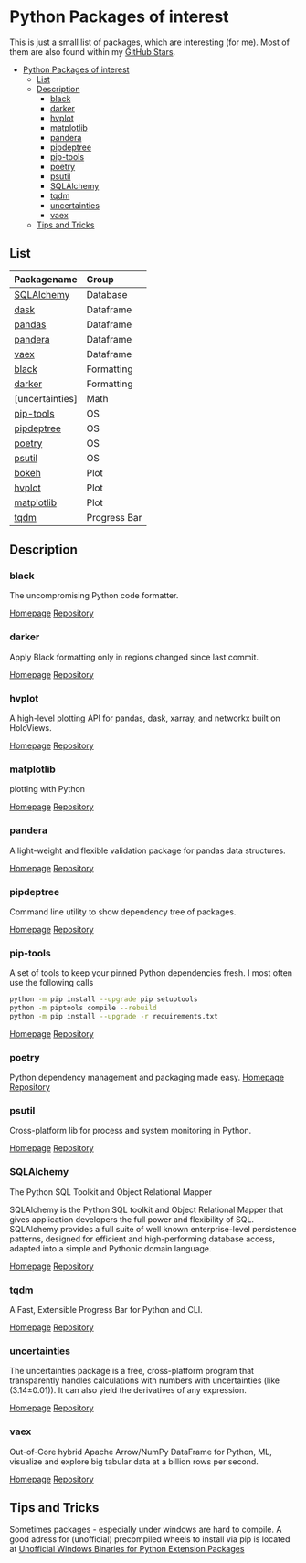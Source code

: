 # Python Packages of interest

This is just a small list of packages, which are interesting (for me). Most of them are also found within my [GitHub Stars](https://github.com/Barry1?language=python&tab=stars).

- [Python Packages of interest](#python-packages-of-interest)
  - [List](#list)
  - [Description](#description)
    - [black](#black)
    - [darker](#darker)
    - [hvplot](#hvplot)
    - [matplotlib](#matplotlib)
    - [pandera](#pandera)
    - [pipdeptree](#pipdeptree)
    - [pip-tools](#pip-tools)
    - [poetry](#poetry)
    - [psutil](#psutil)
    - [SQLAlchemy](#sqlalchemy)
    - [tqdm](#tqdm)
    - [uncertainties](#uncertainties)
    - [vaex](#vaex)
  - [Tips and Tricks](#tips-and-tricks)

## List

| Packagename                                | Group        |
| :----------------------------------------- | :----------- |
| [SQLAlchemy](pythonpackages.md#SQLAlchemy) | Database     |
| [dask](pythonpackages.md#dask)             | Dataframe    |
| [pandas](pythonpackages.md#pandas)         | Dataframe    |
| [pandera](pythonpackages.md#pandera)       | Dataframe    |
| [vaex](pythonpackages.md#vaex)             | Dataframe    |
| [black](pythonpackages.md#black)           | Formatting   |
| [darker](pythonpackages.md#darker)         | Formatting   |
| \[uncertainties\]                          | Math         |
| [pip-tools](pythonpackages.md#pip-tools)   | OS           |
| [pipdeptree](pythonpackages.md#pipdeptree) | OS           |
| [poetry](pythonpackages.md#poetry)         | OS           |
| [psutil](pythonpackages.md#psutil)         | OS           |
| [bokeh](pythonpackages.md#bokeh)           | Plot         |
| [hvplot](pythonpackages.md#hvplot)         | Plot         |
| [matplotlib](pythonpackages.md#matplotlib) | Plot         |
| [tqdm](pythonpackages.md#tqdm)             | Progress Bar |

## Description

### black

The uncompromising Python code formatter.

[Homepage](https://black.readthedocs.io/en/stable/) [Repository](https://github.com/psf/black)

### darker

Apply Black formatting only in regions changed since last commit.

[Homepage](about:blank) [Repository](https://github.com/akaihola/darker)

### hvplot

A high-level plotting API for pandas, dask, xarray, and networkx built on HoloViews.

[Homepage](https://hvplot.holoviz.org/) [Repository](https://github.com/holoviz/hvplot)

### matplotlib

plotting with Python

[Homepage](about:blank) [Repository](https://github.com/matplotlib/matplotlib)

### pandera

A light-weight and flexible validation package for pandas data structures.

[Homepage](https://pandera.readthedocs.io/) [Repository](https://github.com/pandera-dev/pandera)

### pipdeptree

Command line utility to show dependency tree of packages.

[Homepage](about:blank) [Repository](https://github.com/naiquevin/pipdeptree)

### pip-tools

A set of tools to keep your pinned Python dependencies fresh. I most often use the following calls

```bash
python -m pip install --upgrade pip setuptools
python -m piptools compile --rebuild
python -m pip install --upgrade -r requirements.txt
```

[Homepage](about:blank) [Repository](https://github.com/jazzband/pip-tools)

### poetry

Python dependency management and packaging made easy. [Homepage](https://python-poetry.org/) [Repository](https://github.com/python-poetry/poetry)

### psutil

Cross-platform lib for process and system monitoring in Python.

[Homepage](about:blank) [Repository](https://github.com/giampaolo/psutil)

### SQLAlchemy

The Python SQL Toolkit and Object Relational Mapper

SQLAlchemy is the Python SQL toolkit and Object Relational Mapper that gives application developers the full power and flexibility of SQL. SQLAlchemy provides a full suite of well known enterprise-level persistence patterns, designed for efficient and high-performing database access, adapted into a simple and Pythonic domain language.

[Homepage](http://www.sqlalchemy.org/) [Repository](https://github.com/sqlalchemy/sqlalchemy/)

### tqdm

A Fast, Extensible Progress Bar for Python and CLI.

[Homepage](https://tqdm.github.io/) [Repository](https://github.com/tqdm/tqdm)

### uncertainties

The uncertainties package is a free, cross-platform program that transparently handles calculations with numbers with uncertainties (like \(3.14±0.01\)). It can also yield the derivatives of any expression.

[Homepage](https://uncertainties.readthedocs.io/) [Repository](https://github.com/lebigot/uncertainties)

### vaex

Out-of-Core hybrid Apache Arrow/NumPy DataFrame for Python, ML, visualize and explore big tabular data at a billion rows per second.

[Homepage](https://vaex.io/) [Repository](https://github.com/vaexio/vaex)

## Tips and Tricks

Sometimes packages - especially under windows are hard to compile. A good adress for (unofficial) precompiled wheels to install via pip is located at [Unofficial Windows Binaries for Python Extension Packages](https://www.lfd.uci.edu/~gohlke/pythonlibs "by Christoph Gohlke, Laboratory for Fluorescence Dynamics, University of California, Irvine")
